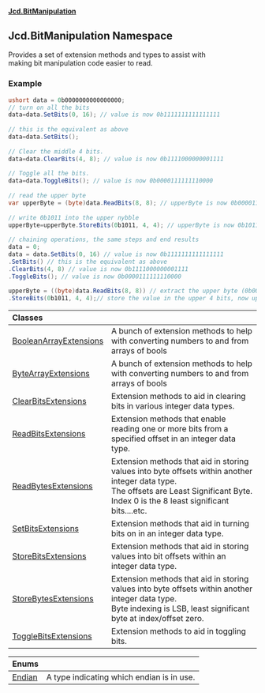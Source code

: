 #### [Jcd.BitManipulation](index.md 'index')

## Jcd.BitManipulation Namespace

Provides a set of extension methods and types to assist with  
making bit manipulation code easier to read.

### Example
  
```csharp  
ushort data = 0b0000000000000000;  
// turn on all the bits  
data=data.SetBits(0, 16); // value is now 0b1111111111111111  
  
// this is the equivalent as above  
data=data.SetBits();  
  
// Clear the middle 4 bits.  
data=data.ClearBits(4, 8); // value is now 0b1111000000001111  
  
// Toggle all the bits.  
data=data.ToggleBits(); // value is now 0b0000111111110000  
  
// read the upper byte   
var upperByte = (byte)data.ReadBits(8, 8); // upperByte is now 0b00001111  
  
// write 0b1011 into the upper nybble  
upperByte=upperByte.StoreBits(0b1011, 4, 4); // upperByte is now 0b10111111  
  
// chaining operations, the same steps and end results  
data = 0;  
data = data.SetBits(0, 16) // value is now 0b1111111111111111  
.SetBits() // this is the equivalent as above  
.ClearBits(4, 8) // value is now 0b1111000000001111  
.ToggleBits(); // value is now 0b0000111111110000  
  
upperByte = ((byte)data.ReadBits(8, 8)) // extract the upper byte (0b00001111)  
.StoreBits(0b1011, 4, 4);// store the value in the upper 4 bits, now upperByte is now 0b10111111  
```

| Classes | |
| :--- | :--- |
| [BooleanArrayExtensions](Jcd.BitManipulation.BooleanArrayExtensions.md 'Jcd.BitManipulation.BooleanArrayExtensions') | A bunch of extension methods to help with converting numbers to and from arrays of bools |
| [ByteArrayExtensions](Jcd.BitManipulation.ByteArrayExtensions.md 'Jcd.BitManipulation.ByteArrayExtensions') | A bunch of extension methods to help with converting numbers to and from arrays of bools |
| [ClearBitsExtensions](Jcd.BitManipulation.ClearBitsExtensions.md 'Jcd.BitManipulation.ClearBitsExtensions') | Extension methods to aid in clearing bits in various integer data types. |
| [ReadBitsExtensions](Jcd.BitManipulation.ReadBitsExtensions.md 'Jcd.BitManipulation.ReadBitsExtensions') | Extension methods that enable reading one or more bits from a specified offset in an integer data type. |
| [ReadBytesExtensions](Jcd.BitManipulation.ReadBytesExtensions.md 'Jcd.BitManipulation.ReadBytesExtensions') | Extension methods that aid in storing values into byte offsets within another integer data type.<br/>The offsets are Least Significant Byte. Index 0 is the 8 least significant bits....etc. |
| [SetBitsExtensions](Jcd.BitManipulation.SetBitsExtensions.md 'Jcd.BitManipulation.SetBitsExtensions') | Extension methods that aid in turning bits on in an integer data type. |
| [StoreBitsExtensions](Jcd.BitManipulation.StoreBitsExtensions.md 'Jcd.BitManipulation.StoreBitsExtensions') | Extension methods that aid in storing values into bit offsets within an integer data type. |
| [StoreBytesExtensions](Jcd.BitManipulation.StoreBytesExtensions.md 'Jcd.BitManipulation.StoreBytesExtensions') | Extension methods that aid in storing values into byte offsets within another integer data type.<br/>Byte indexing is LSB, least significant byte at index/offset zero. |
| [ToggleBitsExtensions](Jcd.BitManipulation.ToggleBitsExtensions.md 'Jcd.BitManipulation.ToggleBitsExtensions') | Extension methods to aid in toggling bits. |

| Enums | |
| :--- | :--- |
| [Endian](Jcd.BitManipulation.Endian.md 'Jcd.BitManipulation.Endian') | A type indicating which endian is in use. |
